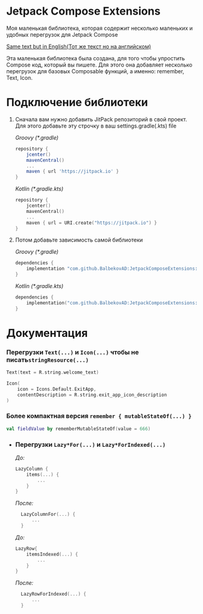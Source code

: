 # Jetpack Compose Extensions

Моя маленькая библиотека, которая содержит несколько маленьких и удобных перегрузок для Jetpack
Compose

[Same text but in English(Тот же текст но на английском)](README.md)

Эта маленькая библиотека была создана, для того чтобы упростить Compose код, который вы пишете.
Для этого она добавляет несколько перегрузок для базовых Composable функций, а именно: remember,
Text, Icon.

# Подключение библиотеки

1. Сначала вам нужно добавить JitPack репозиторий в свой проект. Для этого добавьте эту строчку в ваш
   settings.gradle(.kts) file

   *Groovy (\*.gradle)*
    ```groovy
    repository {
        jcenter()
        mavenCentral()
        ...
        maven { url 'https://jitpack.io' }
    }
   ```
   *Kotlin (\*.gradle.kts)*

    ```kotlin
    repository {
        jcenter()
        mavenCentral()
        ...
        maven { url = URI.create("https://jitpack.io") }
    }
    ```
2. Потом добавьте зависимость самой библиотеки

   *Groovy (\*.gradle)*
    ```groovy
    dependencies {
        implementation "com.github.BalbekovAD:JetpackComposeExtensions:$last_version"
    }
   ```
   *Kotlin (\*.gradle.kts)*

    ```kotlin
    dependencies {
        implementation("com.github.BalbekovAD:JetpackComposeExtensions:$last_version")
    }
    ```

# Документация

### Перегрузки ```Text(...)``` и ```Icon(...)``` чтобы не писать```stringResource(...)```

```kotlin
Text(text = R.string.welcome_text)
```

```kotlin
Icon(
    icon = Icons.Default.ExitApp,
    contentDescription = R.string.exit_app_icon_description
)
```

### Более компактная версия ```remember { mutableStateOf(...) }```
```kotlin
val fieldValue by rememberMutableStateOf(value = 666)
```
* ### Перегрузки `Lazy*For(...)` и `Lazy*ForIndexed(...)`
  *До:*
  ```kotlin
  LazyColumn {
      items(...) {
          ...
      }
  }
  ```
  *После:*
  ```kotlin
    LazyColumnFor(...) {
        ...
    }
  ```
  *До:*
  ```kotlin
  LazyRow{
      itemsIndexed(...) {
          ...
      }
  }
  ```
  *После:*
  ```kotlin
    LazyRowForIndexed(...) {
        ...
    }
  ```
